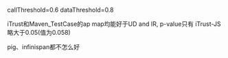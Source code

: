 callThreshold=0.6  dataThreshold=0.8

iTrust和Maven_TestCase的ap map均能好于UD and IR, p-value只有 iTrust-JS 略大于0.05(值为0.058)

pig、infinispan都不怎么好
